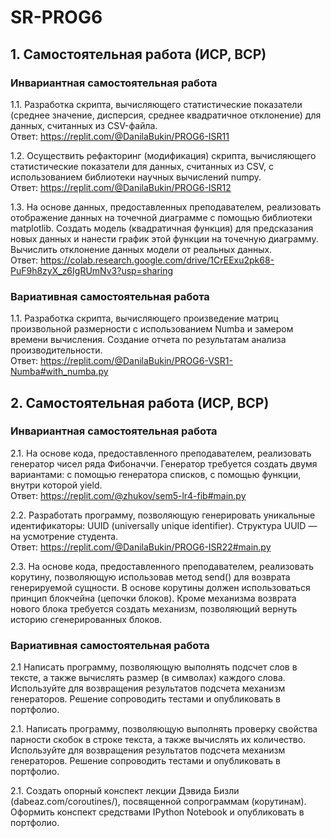# SR-PROG6

## 1. Самостоятельная работа (ИСР, ВСР)

### Инвариантная самостоятельная работа  

1.1. Разработка скрипта, вычисляющего статистические показатели (среднее значение, дисперсия, среднее квадратичное отклонение) для данных, считанных из CSV-файла.  
Ответ: <https://replit.com/@DanilaBukin/PROG6-ISR11>

1.2. Осуществить рефакторинг (модификация) скрипта, вычисляющего статистические показатели для данных, считанных из CSV, с использованием библиотеки научных вычислений numpy.  
Ответ: <https://replit.com/@DanilaBukin/PROG6-ISR12>

1.3. На основе данных, предоставленных преподавателем, реализовать отображение данных на точечной диаграмме с помощью библиотеки matplotlib. Создать модель (квадратичная функция) для предсказания новых данных и нанести график этой функции на точечную диаграмму. Вычислить отклонение данных модели от реальных данных.  
Ответ: <https://colab.research.google.com/drive/1CrEExu2pk68-PuF9h8zyX_z6IgRUmNv3?usp=sharing>

### Вариативная самостоятельная работа  

1.1. Разработка скрипта, вычисляющего произведение матриц произвольной размерности с использованием Numba и замером времени вычисления. Создание отчета по результатам анализа производительности.  
Ответ: <https://replit.com/@DanilaBukin/PROG6-VSR1-Numba#with_numba.py>

## 2. Самостоятельная работа (ИСР, ВСР)

### Инвариантная самостоятельная работа  

2.1. На основе кода, предоставленного преподавателем, реализовать генератор чисел ряда Фибоначчи. Генератор требуется создать двумя вариантами: с помощью генератора списков, с помощью функции, внутри которой yield.  
Ответ: <https://replit.com/@zhukov/sem5-lr4-fib#main.py>

2.2. Разработать программу, позволяющую генерировать уникальные идентификаторы: UUID (universally unique identifier). Структура UUID — на усмотрение студента.  
Ответ: <https://replit.com/@DanilaBukin/PROG6-ISR22#main.py>

2.3. На основе кода, предоставленного преподавателем, реализовать корутину, позволяющую использовав метод send() для возврата генерируемой сущности. В основе корутины должен использоваться принцип блокчейна (цепочки блоков). Кроме механизма возврата нового блока требуется создать механизм, позволяющий вернуть историю сгенерированных блоков.

### Вариативная самостоятельная работа  

2.1 Написать программу, позволяющую выполнять подсчет слов в тексте, а также вычислять размер (в символах) каждого слова. Используйте для возвращения результатов подсчета механизм генераторов. Решение сопроводить тестами и опубликовать в портфолио.

2.1. Написать программу, позволяющую выполнять проверку свойства парности скобок в строке текста, а также вычислять их количество. Используйте для возвращения результатов подсчета механизм генераторов. Решение сопроводить тестами и опубликовать в портфолио.

2.1. Создать опорный конспект лекции Дэвида Бизли (dabeaz.com/coroutines/), посвященной сопрограммам (корутинам). Оформить конспект средствами IPython Notebook и опубликовать в портфолио.

